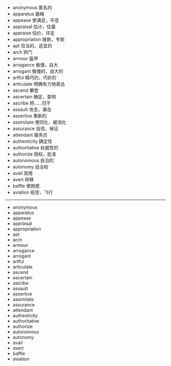 - anonymous  匿名的
- apparatus  器械
- appease  使满足，平息
- appraisal  估计，估量
- appraise  估价，评定
- appropriation  拨款，专款
- apt  恰当的，适宜的
- arch  拱门
- armour  盔甲
- arrogance  傲慢，自大
- arrogant  傲慢的，自大的
- artful  精巧的，巧妙的
- articulate  明确有力地表达
- ascend  攀登
- ascertain  确定，查明
- ascribe  把……归于
- assault  攻击，袭击
- assertive  果断的
- assimilate  使同化，被消化
- assurance  自信，保证
- attendant  服务员
- authenticity  确定性
- authoritative  权威性的
- authorize  授权，批准
- autonomous  自治的
- autonomy  自治权
- avail  效用
- avert  转移
- baffle  使困惑
- aviation  航空，飞行
---
- anonymous
- apparatus
- appease
- appraisal
- appropriation
- apt
- arch
- armour
- arrogance
- arrogant
- artful
- articulate
- ascend
- ascertain
- ascribe
- assault
- assertive
- assimilate
- assurance
- attendant
- authenticity
- authoritative
- authorize
- autonomous
- autonomy
- avail
- avert
- baffle
- aviation


